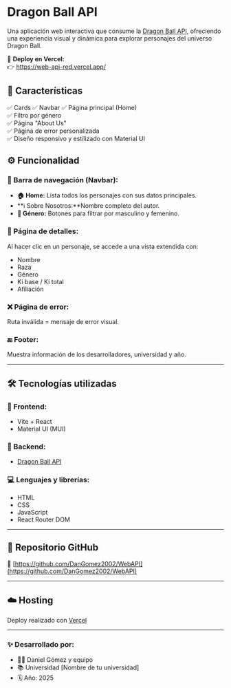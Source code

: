#  Dragon Ball API

Una aplicación web interactiva que consume la [Dragon Ball API](https://web.dragonball-api.com/), ofreciendo una experiencia visual y dinámica para explorar personajes del universo Dragon Ball.

🔗 **Deploy en Vercel:**  
👉 https://web-api-red.vercel.app/

## 🌟 Características

✅ Cards 
✅ Navbar 
✅ Página principal (Home)  
✅ Filtro por género  
✅ Página "About Us"  
✅ Página de error personalizada  
✅ Diseño responsivo y estilizado con Material UI

## ⚙️ Funcionalidad

### 🧭 Barra de navegación (Navbar):
- **🏠 Home:** Lista todos los personajes con sus datos principales.
- **ℹ️ Sobre Nosotros:**Nombre completo del autor.
- **🚻 Género:** Botones para filtrar por masculino y femenino.

### 📃 Página de detalles:
Al hacer clic en un personaje, se accede a una vista extendida con:
- Nombre
- Raza
- Género
- Ki base / Ki total
- Afiliación

### ❌ Página de error:
Ruta inválida = mensaje de error visual.

### 🔚 Footer:
Muestra información de los desarrolladores, universidad y año.

---

## 🛠️ Tecnologías utilizadas

### 🎨 Frontend:
- Vite + React
- Material UI (MUI)

### 🔗 Backend:
- [Dragon Ball API](https://web.dragonball-api.com/)

### 💻 Lenguajes y librerías:
- HTML
- CSS
- JavaScript
- React Router DOM

---

## 📁 Repositorio GitHub

🔗 [https://github.com/DanGomez2002/WebAPI](https://github.com/DanGomez2002/WebAPI)

---

## ☁️ Hosting

Deploy realizado con [Vercel](https://vercel.com/)

---

### ✨ Desarrollado por:
- 👨‍💻 Daniel Gómez y equipo
- 📚 Universidad [Nombre de tu universidad]
- 🗓️ Año: 2025
